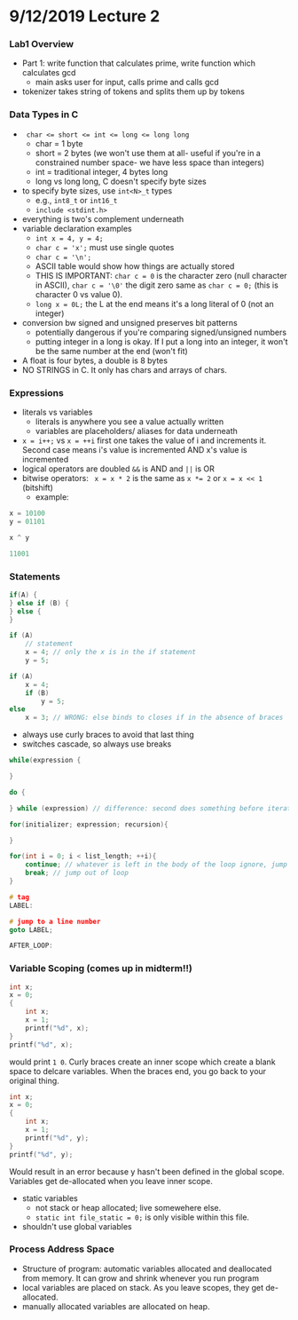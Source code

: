 # 9/12/2019 Lecture 2 

### Lab1 Overview
- Part 1: write function that calculates prime, write function which calculates gcd 
    - main asks user for input, calls prime and calls gcd
- tokenizer takes string of tokens and splits them up by tokens 

### Data Types in C
- ``` char <= short <= int <= long <= long long```
    - char = 1 byte
    - short = 2 bytes (we won't use them at all- useful if you're in a constrained number space- we have less space than integers)
    - int = traditional integer, 4 bytes long
    - long vs long long, C doesn't specify byte sizes
- to specify byte sizes, use ```int<N>_t``` types
    - e.g., ```int8_t``` or ```int16_t```
    - ```include <stdint.h>```
- everything is two's complement underneath
- variable declaration examples
    - ```int x = 4, y = 4;```
    - ```char c = 'x';``` must use single quotes
    - ```char c = '\n';```
    - ASCII table would show how things are actually stored
    - THIS IS IMPORTANT: ```char c = 0``` is the character zero (null character in ASCII), ```char c = '\0'``` the digit zero same as ```char c = 0;``` (this is character 0 vs value 0). 
    - ```long x = 0L;``` the L at the end means it's a long literal of 0 (not an integer) 
- conversion bw signed and unsigned preserves bit patterns 
    - potentially dangerous if you're comparing signed/unsigned numbers
    - putting integer in a long is okay. If I put a long into an integer, it won't be the same number at the end (won't fit)
- A float is four bytes, a double is 8 bytes 
- NO STRINGS in C. It only has chars and arrays of chars. 

### Expressions
- literals vs variables
    - literals is anywhere you see a value actually written
    - variables are placeholders/ aliases for data underneath 
- ```x = i++;``` vs ```x = ++i``` first one takes the value of i and increments it. Second case means i's value is incremented AND x's value is incremented 
- logical operators are doubled ```&&``` is AND and ```||``` is OR
- bitwise operators: ``` x = x * 2``` is the same as ```x *= 2``` or ```x = x << 1``` (bitshift)
    - example: 
```C
x = 10100
y = 01101

x ^ y

11001
```
### Statements
```C
if(A) {
} else if (B) {
} else {
}

if (A)
    // statement
    x = 4; // only the x is in the if statement 
    y = 5;

if (A)
    x = 4;
    if (B)
        y = 5;
else
    x = 3; // WRONG: else binds to closes if in the absence of braces
```
- always use curly braces to avoid that last thing
- switches cascade, so always use breaks 

```C
while(expression {

}

do {

} while (expression) // difference: second does something before iteration; useful if you have to do something before evaluating all the other cases

for(initializer; expression; recursion){

}

for(int i = 0; i < list_length; ++i){
    continue; // whatever is left in the body of the loop ignore, jump to the next iteration of the loop and evaluate again
    break; // jump out of loop
}

# tag
LABEL:

# jump to a line number
goto LABEL;

AFTER_LOOP:
```

### Variable Scoping (comes up in midterm!!)
```C
int x; 
x = 0;
{
    int x;
    x = 1;
    printf("%d", x);
}
printf("%d", x);
```
would print ```1 0```. Curly braces create an inner scope which create a blank space to delcare variables. When the braces end, you go back to your original thing. 

```C
int x;
x = 0;
{
    int x;
    x = 1;
    printf("%d", y);
}
printf("%d", y);
```
Would result in an error because y hasn't been defined in the global scope. Variables get de-allocated when you leave inner scope. 

- static variables
    - not stack or heap allocated; live somewehere else. 
    - ```static int file_static = 0;``` is only visible within this file. 
- shouldn't use global variables 

### Process Address Space
- Structure of program: automatic variables allocated and deallocated from memory. It can grow and shrink whenever you run program
- local variables are placed on stack. As you leave scopes, they get de-allocated.
- manually allocated variables are allocated on heap. 

